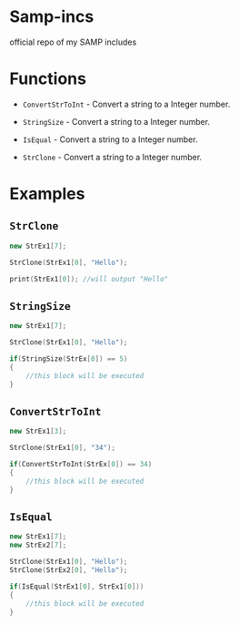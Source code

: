 # Samp-incs
official repo of my SAMP includes

# Functions

* `ConvertStrToInt` - Convert a string to a Integer number.

* `StringSize` - Convert a string to a Integer number.

* `IsEqual` - Convert a string to a Integer number.

* `StrClone` - Convert a string to a Integer number.

# Examples

## `StrClone`

```cpp
new StrEx1[7];

StrClone(StrEx1[0], "Hello");

print(StrEx1[0]); //will output "Hello"
```

## `StringSize`

```cpp
new StrEx1[7];

StrClone(StrEx1[0], "Hello");

if(StringSize(StrEx[0]) == 5) 
{
	//this block will be executed
}
```

## `ConvertStrToInt`

```cpp
new StrEx1[3];

StrClone(StrEx1[0], "34");

if(ConvertStrToInt(StrEx[0]) == 34) 
{
	//this block will be executed
}
```

## `IsEqual`

```cpp
new StrEx1[7];
new StrEx2[7];

StrClone(StrEx1[0], "Hello");
StrClone(StrEx2[0], "Hello");

if(IsEqual(StrEx1[0], StrEx1[0])) 
{
	//this block will be executed
}
```
